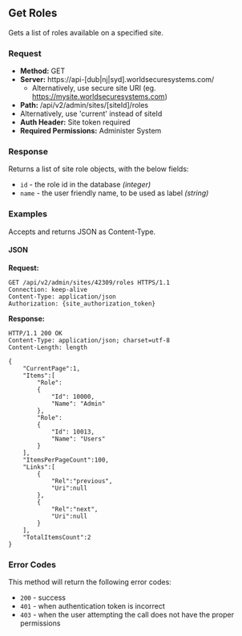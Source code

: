 ## Get Roles

Gets a list of roles available on a specified site.

### Request

* **Method:** GET
* **Server:** https://api-[dub|nj|syd].worldsecuresystems.com/
  * Alternatively, use secure site URI (eg. https://mysite.worldsecuresystems.com)
* **Path:** /api/v2/admin/sites/[siteId]/roles
 * Alternatively, use 'current' instead of siteId
* **Auth Header:** Site token required
* **Required Permissions:** Administer System

### Response

Returns a list of site role objects, with the below fields:

* `id` - the role id in the database *(integer)*
* `name` - the user friendly name, to be used as label *(string)*

### Examples

Accepts and returns JSON as Content-Type.

#### JSON

**Request:**
~~~
GET /api/v2/admin/sites/42309/roles HTTPS/1.1
Connection: keep-alive
Content-Type: application/json
Authorization: {site_authorization_token}
~~~

**Response:**
~~~
HTTP/1.1 200 OK
Content-Type: application/json; charset=utf-8
Content-Length: length
 
{
    "CurrentPage":1,
    "Items":[
        "Role":
        {
            "Id": 10000,
            "Name": "Admin"
        },
        "Role":
        {
            "Id": 10013,
            "Name": "Users"
        }
    ],
    "ItemsPerPageCount":100,
    "Links":[
        {
            "Rel":"previous",
            "Uri":null
        },
        {
            "Rel":"next",
            "Uri":null
        }
    ],
    "TotalItemsCount":2
}
~~~

### Error Codes

This method will return the following error codes:

* `200` - success
* `401` - when authentication token is incorrect
* `403` - when the user attempting the call does not have the proper permissions
